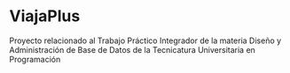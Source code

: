 # ViajaPlus
Proyecto relacionado al Trabajo Práctico Integrador de la materia Diseño y Administración de Base de Datos de la Tecnicatura Universitaria en Programación
